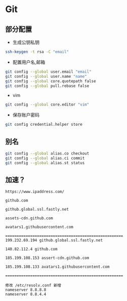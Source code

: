 # Git

## 部分配置

- 生成公钥私钥

```bash
ssh-keygen -t rsa -C "email"
```

- 配置用户名,邮箱

```bash
git config --global user.email "email"
git config --global user.name "name"
git config --global core.quotepath false
git config --global pull.rebase false
```

- vim

```bash
git config --global core.editor "vim"
```

- 保存账户密码

```bash
git config credential.helper store
```

## 别名

```bash
git config --global alias.co checkout
git config --global alias.ci commit
git config --global alias.st status
```

## 加速？

```text
https://www.ipaddress.com/

github.com

github.global.ssl.fastly.net

assets-cdn.github.com

avatars1.githubusercontent.com

====================================================
199.232.69.194 github.global.ssl.fastly.net

140.82.112.4 github.com

185.199.108.153 assert-cdn.github.com

185.199.108.133 avatars1.githubusercontent.com

====================================================

修改 /etc/resolv.conf 新增
nameserver 8.8.8.8
nameserver 8.8.4.4
```
